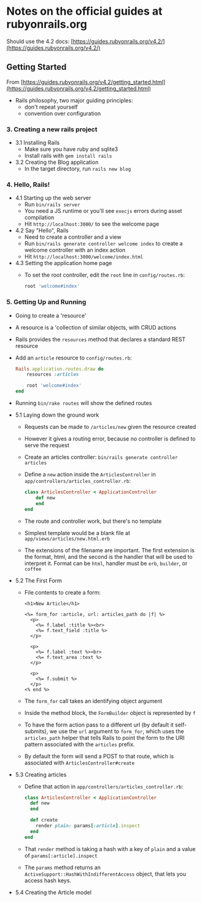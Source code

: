 # Notes on the official guides at rubyonrails.org

Should use the 4.2 docs: [https://guides.rubyonrails.org/v4.2/](https://guides.rubyonrails.org/v4.2/)

## Getting Started

From [https://guides.rubyonrails.org/v4.2/getting_started.html](https://guides.rubyonrails.org/v4.2/getting_started.html)

* Rails philosophy, two major guiding principles:
    * don't repeat yourself
    * convention over configuration

### 3. Creating a new rails project

* 3.1 Installing Rails
    * Make sure you have ruby and sqlite3
    * Install rails with `gem install rails`
* 3.2 Creating the Blog application
    * In the target directory, run `rails new blog`

### 4. Hello, Rails!

* 4.1 Starting up the web server
    * Run `bin/rails server`
    * You need a JS runtime or you'll see `execjs` errors during asset compilation
    * Hit `http://localhost:3000/` to see the welcome page
* 4.2 Say "Hello", Rails
    * Need to create a controller and a view
    * Run `bin/rails generate controller welcome index` to create a welcome controller with an index action
    * Hit `http://localhost:3000/welcome/index.html`
* 4.3 Setting the application home page
    * To set the root controller, edit the `root` line in `config/routes.rb`:

        ```Ruby
        root 'welcome#index'
        ```

### 5. Getting Up and Running

* Going to create a 'resource'
* A resource is a 'collection of similar objects, with CRUD actions
* Rails provides the `resources` method that declares a standard REST resource
* Add an `article` resource to `config/routes.rb`:

    ```Ruby
    Rails.application.routes.draw do 
        resources :articles

        root 'welcome#index'
    end
    ```

* Running `bin/rake routes` will show the defined routes
* 5.1 Laying down the ground work
    * Requests can be made to `/articles/new` given the resource created
    * However it gives a routing error, because no controller is defined to serve the request
    * Create an articles controller: `bin/rails generate controller articles`
    * Define a `new` action inside the `ArticlesController` in `app/controllers/articles_controller.rb`:

        ```Ruby
        class ArticlesController < ApplicationController
            def new
            end
        end
        ```

    * The route and controller work, but there's no template
    * Simplest template would be a blank file at `app/views/articles/new.html.erb`
    * The extensions of the filename are important. The first extension is the format, html, and the second is the handler that will be used to interpret it. Format can be `html`, handler must be `erb`, `builder`, or `coffee`
* 5.2 The First Form
    * File contents to create a form:

        ```ERB
        <h1>New Article</h1>

        <%= form_for :article, url: articles_path do |f| %>
          <p>
            <%= f.label :title %><br>
            <%= f.text_field :title %>
          </p>

          <p>
            <%= f.label :text %><br>
            <%= f.text_area :text %>
          </p>

          <p>
            <%= f.submit %>
          </p>
        <% end %>
        ```

    * The `form_for` call takes an identifying object argument
    * Inside the method block, the `FormBuilder` object is represented by `f`
    * To have the form action pass to a different url (by default it self-submits), we use the `url` argument to `form_for`, which uses the `articles_path` helper that tells Rails to point the form to the URI pattern associated with the `articles` prefix.
    * By default the form will send a POST to that route, which is associated with `ArticlesController#create`
* 5.3 Creating articles
    * Define that action in `app/controllers/articles_controller.rb`:

        ```Ruby
        class ArticlesController < ApplicationController
          def new
          end

          def create
            render plain: params[:article].inspect
          end
        end
        ```

    * That `render` method is taking a hash with a key of `plain` and a value of `params[:article].inspect`
    * The `params` method returns an `ActiveSupport::HashWithIndifferentAccess` object, that lets you access hash keys.
* 5.4 Creating the Article model
